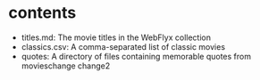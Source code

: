 # contents

* titles.md: The movie titles in the WebFlyx collection
* classics.csv: A comma-separated list of classic movies
* quotes: A directory of files containing memorable quotes from movieschange
change2
